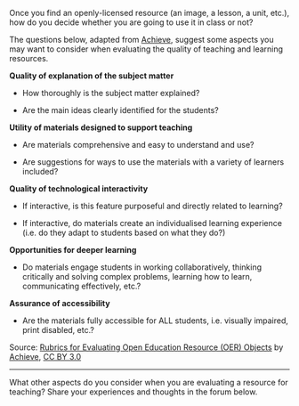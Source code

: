 Once you find an openly-licensed resource (an image, a lesson, a unit, etc.), how do you decide whether you are going to use it in class or not? 

The questions below, adapted from [Achieve][1], suggest some aspects you may want to consider when evaluating the quality of teaching and learning resources. 

**Quality of explanation of the subject matter**
 
 - How thoroughly is the subject matter explained?

 - Are the main ideas clearly identified for the students?

**Utility of materials designed to support teaching**
 
 - Are materials comprehensive and easy to understand and use?

 - Are suggestions for ways to use the materials with a variety of
   learners included?

**Quality of technological interactivity**

 - If interactive, is this feature purposeful and directly related to
   learning?

 - If interactive, do materials create an individualised learning
   experience (i.e. do they adapt to students based on what they do?)

**Opportunities for deeper learning**

 - Do materials engage students in working collaboratively, thinking
   critically and solving complex problems, learning how to learn,
   communicating effectively, etc.?

**Assurance of accessibility**

 - Are the materials fully accessible for ALL students, i.e. visually
   impaired, print disabled, etc.?

Source: [Rubrics for Evaluating Open Education Resource (OER) Objects][2] by [Achieve][3], [CC BY 3.0][4]


----------


What other aspects do you consider when you are evaluating a resource for teaching? Share your experiences and thoughts in the forum below.


  [1]: http://www.achieve.org/oer-rubrics
  [2]: http://www.achieve.org/files/AchieveOERRubrics.pdf
  [3]: http://www.achieve.org/oer-rubrics
  [4]: http://creativecommons.org/licenses/by/3.0/